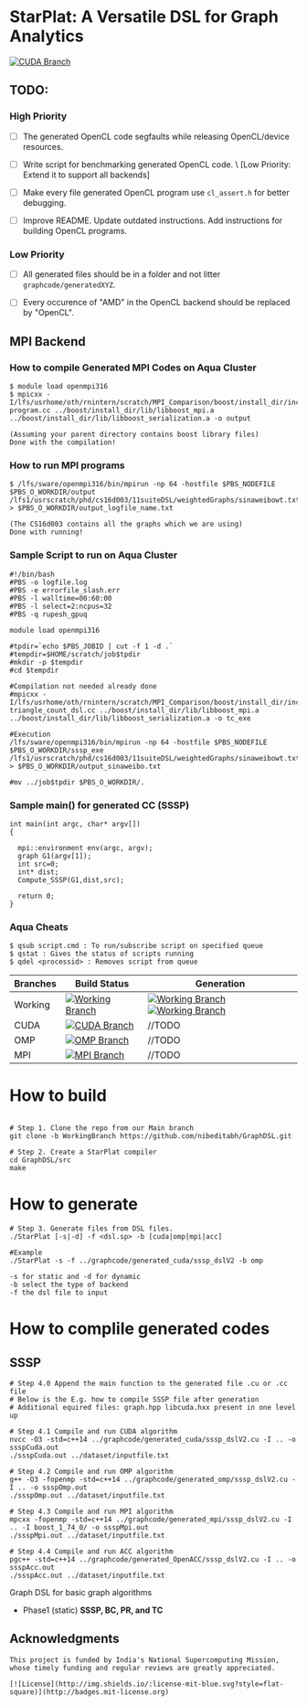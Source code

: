 # StarPlat: A Versatile DSL for Graph Analytics

[![CUDA Branch](https://github.com/nibeditabh/GraphDSL/actions/workflows/cuda.yml/badge.svg?branch=cuda)](https://github.com/nibeditabh/GraphDSL/actions/workflows/cuda.yml)


## TODO:

### High Priority

- [ ] The generated OpenCL code segfaults while releasing OpenCL/device
  resources.
- [ ] Write script for benchmarking generated OpenCL code. \\
  [Low Priority: Extend it to support all backends]
- [ ] Make every file generated OpenCL program use `cl_assert.h` for better
  debugging.
- [ ] Improve README. Update outdated instructions. Add instructions for
  building OpenCL programs.


### Low Priority

- [ ] All generated files should be in a folder and not litter
  `graphcode/generatedXYZ`.
- [ ] Every occurence of "AMD" in the OpenCL backend should be replaced by
  "OpenCL".


## MPI Backend

### How to compile Generated MPI Codes on Aqua Cluster
```
$ module load openmpi316
$ mpicxx -I/lfs/usrhome/oth/rnintern/scratch/MPI_Comparison/boost/install_dir/include program.cc ../boost/install_dir/lib/libboost_mpi.a ../boost/install_dir/lib/libboost_serialization.a -o output  

(Assuming your parent directory contains boost library files)
Done with the compilation!

```

### How to run MPI programs

```
$ /lfs/sware/openmpi316/bin/mpirun -np 64 -hostfile $PBS_NODEFILE $PBS_O_WORKDIR/output /lfs1/usrscratch/phd/cs16d003/11suiteDSL/weightedGraphs/sinaweibowt.txt > $PBS_O_WORKDIR/output_logfile_name.txt 

(The CS16d003 contains all the graphs which we are using)
Done with running!
```

### Sample Script to run on Aqua Cluster

```
#!/bin/bash
#PBS -o logfile.log
#PBS -e errorfile_slash.err
#PBS -l walltime=00:60:00
#PBS -l select=2:ncpus=32
#PBS -q rupesh_gpuq

module load openmpi316

#tpdir=`echo $PBS_JOBID | cut -f 1 -d .`
#tempdir=$HOME/scratch/job$tpdir
#mkdir -p $tempdir
#cd $tempdir

#Compilation not needed already done
#mpicxx -I/lfs/usrhome/oth/rnintern/scratch/MPI_Comparison/boost/install_dir/include triangle_count_dsl.cc ../boost/install_dir/lib/libboost_mpi.a ../boost/install_dir/lib/libboost_serialization.a -o tc_exe

#Execution
/lfs/sware/openmpi316/bin/mpirun -np 64 -hostfile $PBS_NODEFILE $PBS_O_WORKDIR/sssp_exe /lfs1/usrscratch/phd/cs16d003/11suiteDSL/weightedGraphs/sinaweibowt.txt > $PBS_O_WORKDIR/output_sinaweibo.txt

#mv ../job$tpdir $PBS_O_WORKDIR/.

```
### Sample main() for generated CC  (SSSP)

```
int main(int argc, char* argv[])
{

  mpi::environment env(argc, argv);
  graph G1(argv[1]);
  int src=0;
  int* dist;
  Compute_SSSP(G1,dist,src);

  return 0;
}

```


### Aqua Cheats
```
$ qsub script.cmd : To run/subscribe script on specified queue
$ qstat : Gives the status of scripts running 
$ qdel <processid> : Removes script from queue
```




| Branches   | Build Status | Generation |  
| -------------  | ------------- |------------- |  
| Working | [![Working Branch](https://github.com/nibeditabh/GraphDSL/actions/workflows/working-branch.yml/badge.svg?branch=WorkingBranch)](https://github.com/nibeditabh/GraphDSL/actions/workflows/working-branch.yml) | [![Working Branch](https://github.com/nibeditabh/GraphDSL/actions/workflows/working-omp.yml/badge.svg?branch=WorkingBranch)](https://github.com/nibeditabh/GraphDSL/actions/workflows/working-omp.yml) [![Working Branch](https://github.com/nibeditabh/GraphDSL/actions/workflows/working-cuda.yml/badge.svg?branch=WorkingBranch)](https://github.com/nibeditabh/GraphDSL/actions/workflows/working-cuda.yml) | //TODO | 
| CUDA    | [![CUDA Branch](https://github.com/nibeditabh/GraphDSL/actions/workflows/cuda.yml/badge.svg?branch=cuda)](https://github.com/nibeditabh/GraphDSL/actions/workflows/cuda.yml)  |   //TODO |   
| OMP    | [![OMP Branch](https://github.com/nibeditabh/GraphDSL/actions/workflows/omp.yml/badge.svg?branch=openmp)](https://github.com/nibeditabh/GraphDSL/actions/workflows/omp.yml)    |  //TODO  |   
| MPI    | [![MPI Branch](https://github.com/nibeditabh/GraphDSL/actions/workflows/mpi.yml/badge.svg?branch=updatedMPI)](https://github.com/nibeditabh/GraphDSL/actions/workflows/mpi.yml)    |  //TODO  |   



# How to build

```

# Step 1. Clone the repo from our Main branch
git clone -b WorkingBranch https://github.com/nibeditabh/GraphDSL.git

# Step 2. Create a StarPlat compiler
cd GraphDSL/src
make
```
# How to generate
```
# Step 3. Generate files from DSL files.  
./StarPlat [-s|-d] -f <dsl.sp> -b [cuda|omp|mpi|acc]

#Example
./StarPlat -s -f ../graphcode/generated_cuda/sssp_dslV2 -b omp

-s for static and -d for dynamic
-b select the type of backend
-f the dsl file to input
```
# How to complile generated codes
## SSSP
```
# Step 4.0 Append the main function to the generated file .cu or .cc file
# Below is the E.g. how to compile SSSP file after generation
# Additional equired files: graph.hpp libcuda.hxx present in one level up

# Step 4.1 Compile and run CUDA algorithm
nvcc -O3 -std=c++14 ../graphcode/generated_cuda/sssp_dslV2.cu -I .. -o ssspCuda.out
./ssspCuda.out ../dataset/inputfile.txt

# Step 4.2 Compile and run OMP algorithm
g++ -O3 -fopenmp -std=c++14 ../graphcode/generated_omp/sssp_dslV2.cu -I .. -o ssspOmp.out
./ssspOmp.out ../dataset/inputfile.txt

# Step 4.3 Compile and run MPI algorithm
mpcxx -fopenmp -std=c++14 ../graphcode/generated_mpi/sssp_dslV2.cu -I .. -I boost_1_74_0/ -o ssspMpi.out
./ssspMpi.out ../dataset/inputfile.txt

# Step 4.4 Compile and run ACC algorithm
pgc++ -std=c++14 ../graphcode/generated_OpenACC/sssp_dslV2.cu -I .. -o ssspAcc.out
./ssspAcc.out ../dataset/inputfile.txt

```


Graph DSL for basic graph algorithms 
- Phase1 (static)  **SSSP, BC, PR, and TC**

## Acknowledgments
```
This project is funded by India's National Supercomputing Mission, whose timely funding and regular reviews are greatly appreciated.

[![License](http://img.shields.io/:license-mit-blue.svg?style=flat-square)](http://badges.mit-license.org)

